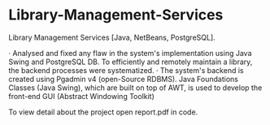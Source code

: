 # Library-Management-Services

Library Management Services [Java, NetBeans, PostgreSQL].     
         
·    Analysed and fixed any flaw in the system's implementation using Java Swing and PostgreSQL DB. To efficiently and remotely maintain a library, the backend processes were systematized.
·   The system's backend is created using Pgadmin v4 (open-Source RDBMS). Java Foundations Classes (Java Swing), which are built on top of AWT, is used to develop the front-end GUI (Abstract Windowing Toolkit)

To view detail about the project open report.pdf in code. 
